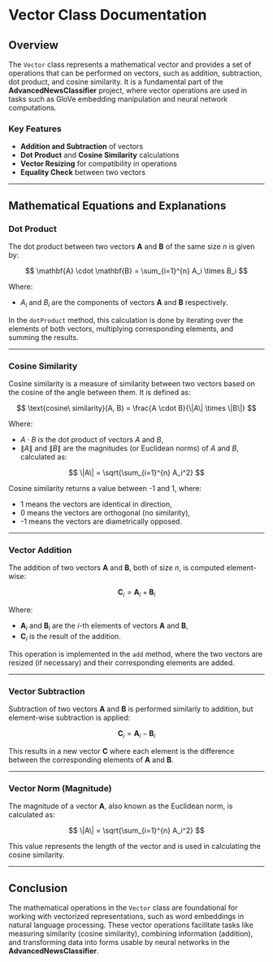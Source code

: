 # Vector Class Documentation

## Overview
The `Vector` class represents a mathematical vector and provides a set of operations that can be performed on vectors, such as addition, subtraction, dot product, and cosine similarity. It is a fundamental part of the **AdvancedNewsClassifier** project, where vector operations are used in tasks such as GloVe embedding manipulation and neural network computations.

### Key Features
- **Addition and Subtraction** of vectors
- **Dot Product** and **Cosine Similarity** calculations
- **Vector Resizing** for compatibility in operations
- **Equality Check** between two vectors

---

## Mathematical Equations and Explanations

### **Dot Product**

The dot product between two vectors $\mathbf{A}$ and $\mathbf{B}$ of the same size $n$ is given by:

$$
\mathbf{A} \cdot \mathbf{B} = \sum_{i=1}^{n} A_i \times B_i
$$

Where:
- $A_i$ and $B_i$ are the components of vectors $\mathbf{A}$ and $\mathbf{B}$ respectively.

In the `dotProduct` method, this calculation is done by iterating over the elements of both vectors, multiplying corresponding elements, and summing the results.

---

### **Cosine Similarity**

Cosine similarity is a measure of similarity between two vectors based on the cosine of the angle between them. It is defined as:

$$
\text{cosine\ similarity}(A, B) = \frac{A \cdot B}{\|A\| \times \|B\|}
$$

Where:
- $A \cdot B$ is the dot product of vectors $A$ and $B$,
- $\|A\|$ and $\|B\|$ are the magnitudes (or Euclidean norms) of $A$ and $B$, calculated as:

$$
\|A\| = \sqrt{\sum_{i=1}^{n} A_i^2}
$$

Cosine similarity returns a value between -1 and 1, where:
- 1 means the vectors are identical in direction,
- 0 means the vectors are orthogonal (no similarity),
- -1 means the vectors are diametrically opposed.

---

### **Vector Addition**

The addition of two vectors $\mathbf{A}$ and $\mathbf{B}$, both of size $n$, is computed element-wise:

$$
\mathbf{C}_i = \mathbf{A}_i + \mathbf{B}_i
$$

Where:
- $\mathbf{A}_i$ and $\mathbf{B}_i$ are the $i$-th elements of vectors $\mathbf{A}$ and $\mathbf{B}$,
- $\mathbf{C}_i$ is the result of the addition.

This operation is implemented in the `add` method, where the two vectors are resized (if necessary) and their corresponding elements are added.

---

### **Vector Subtraction**

Subtraction of two vectors $\mathbf{A}$ and $\mathbf{B}$ is performed similarly to addition, but element-wise subtraction is applied:

$$
\mathbf{C}_i = \mathbf{A}_i - \mathbf{B}_i
$$

This results in a new vector $\mathbf{C}$ where each element is the difference between the corresponding elements of $\mathbf{A}$ and $\mathbf{B}$.

---

### **Vector Norm (Magnitude)**

The magnitude of a vector $\mathbf{A}$, also known as the Euclidean norm, is calculated as:

$$
\|A\| = \sqrt{\sum_{i=1}^{n} A_i^2}
$$

This value represents the length of the vector and is used in calculating the cosine similarity.

---

## Conclusion

The mathematical operations in the `Vector` class are foundational for working with vectorized representations, such as word embeddings in natural language processing. These vector operations facilitate tasks like measuring similarity (cosine similarity), combining information (addition), and transforming data into forms usable by neural networks in the **AdvancedNewsClassifier**.
